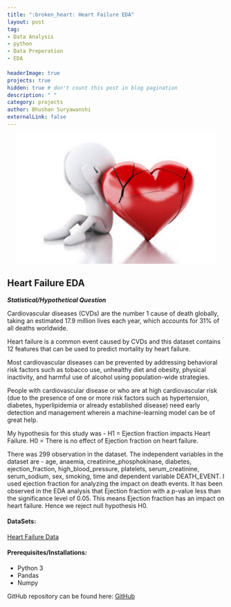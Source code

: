 ```yaml
---
title: ":broken_heart: Heart Failure EDA"
layout: post
tag: 
- Data Analysis 
- python
- Data Preperation
- EDA

headerImage: true
projects: true
hidden: true # don't count this post in blog pagination
description: " "
category: projects
author: Bhushan Suryawanshi 
externalLink: false
---
```


<p align="center">
  <img width="460" height="300" src="/assets/images/heart_failure.jpg">
</p>


## Heart Failure EDA
<p align='justify'>

***Statistical/Hypothetical Question***

Cardiovascular diseases (CVDs) are the number 1 cause of death globally, taking an estimated 17.9 million lives each year, 
which accounts for 31% of all deaths worldwide.

Heart failure is a common event caused by CVDs and this dataset contains 12 features that can be used to predict mortality by heart failure.

Most cardiovascular diseases can be prevented by addressing behavioral risk factors such as tobacco use, unhealthy diet 
and obesity, physical inactivity, and harmful use of alcohol using population-wide strategies.

People with cardiovascular disease or who are at high cardiovascular risk (due to the presence of one or more risk factors 
such as hypertension, diabetes, hyperlipidemia or already established disease) need early detection and management wherein a 
machine-learning model can be of great help.

My hypothesis for this study was - 
H1 = Ejection fraction impacts Heart Failure. 
H0 = There is no effect of Ejection fraction on heart failure. 

There was 299 observation in the dataset. The independent variables in the dataset are - 
age, anaemia, creatinine_phosphokinase, diabetes, ejection_fraction, high_blood_pressure, platelets, serum_creatinine, 
serum_sodium, sex, smoking, time and dependent variable DEATH_EVENT. I used ejection fraction for analyzing the impact on death events.
It has been observed in the EDA analysis that Ejection fraction with a p-value less than the significance level of 0.05. 
This means Ejection fraction has an impact on heart failure. Hence we reject null hypothesis H0. 

</p>  

#### DataSets:

[Heart Failure Data](https://www.kaggle.com/andrewmvd/heart-failure-clinical-data)

#### Prerequisites/Installations:
- Python 3
- Pandas
- Numpy


GitHub repository can be found here: [GitHub](https://github.com/BhushanGitHub/bhushanGitHub.github.io/tree/main/Projects/heart_failure)
